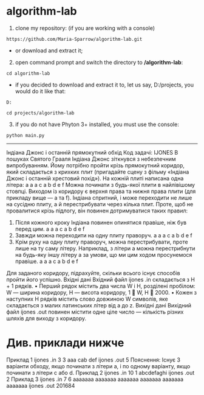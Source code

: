 # algorithm-lab
1. clone my repository: 
(if you are working with a console)
```
https://github.com/Maria-Sparrow/algorithm-lab.git
```
* or download and extract it;

2. open command prompt and switch the directory to **/algorithm-lab**:
```
cd algorithm-lab
```
* if you decided to download and extract it to, let us say, D:/projects, you would do it like that:
```
D:
```
```
cd projects/algorithm-lab
```


3. if you do not have Phyton 3+ installed, you must use the console:
```
python main.py
```

***
Iндiана Джонс i останнiй прямокутний обхiд Код задачi: IJONES 
В пошуках Святого Грааля Iндiана Джонс зiткнувся з небезпечним випробуванням. Йому потрiбно пройти крiзь прямокутний коридор, який складається з крихких плит (пригадайте сцену з фiльму «Iндiана Джонс i останнiй хрестовий похiд»). На кожнiй плитi написана одна лiтера: 
a a a 
c a b 
d e f 
Можна починати з будь-якої плити в найлiвiшому стовпцi. Виходом iз коридору є верхня права та нижня права плити (для прикладу вище — a та f). 
Iндiана спритний, i може переходити не лише на сусiдню плиту, а й перестрибувати через кiлька плит. Проте, щоб не провалитися крiзь пiдлогу, вiн повинен дотримуватися таких правил: 
1. Пiсля кожного кроку Iндiана повинен опинятися правiше, нiж був перед цим. a a a 
c a b 
d e f 
2. Завжди можна переходити на одну плиту праворуч. 
a a a 
c a b 
d e f 
3. Крiм руху на одну плиту праворуч, можна перестрибувати, проте лише на ту саму лiтеру. Наприклад, з лiтери a можна перестрибнути на будь-яку iншу лiтеру a за умови, що ми цим ходом просунемося правiше. 
a a a 
c a b 
d e f 

Для заданого коридору, пiдрахуйте, скiльки всього iснує способiв пройти його успiшно. 
Вхiднi данi 
Вхiдний файл ijones .in складається з H + 1 рядкiв. 
• Перший рядок мiстить два числа W i H, роздiленi пробiлом: W — ширина коридору, H — висота коридору, 1  W, H  2000. 
• Кожен з наступних H рядкiв мiстить слово довжиною W символiв, яке складається з малих латинських лiтер вiд a до z. 
Вихiднi данi 
Вихiдний файл ijones .out повинен мiстити одне цiле число — кiлькiсть рiзних шляхiв для виходу з коридору. 
# Див. приклади нижче # 

Приклад 1 
ijones .in 
3 3 
aaa 
cab 
def 
ijones .out 
5 
Пояснення: Iснує 3 варiанти обходу, якщо починати з лiтери a, i по одному варiанту, якщо починати з лiтери c або d. 
Приклад 2 
ijones .in 
10 1 
abcdefaghi 
ijones .out 
2 
Приклад 3 
ijones .in 
7 6 
aaaaaaa 
aaaaaaa 
aaaaaaa 
aaaaaaa 
aaaaaaa 
aaaaaaa 
ijones .out 
201684 

